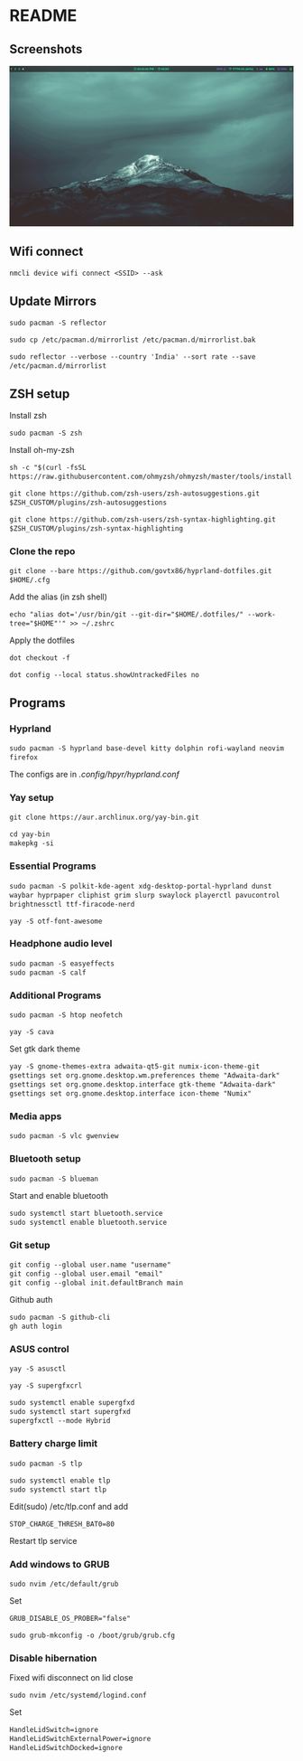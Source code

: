 # README

## Screenshots

![Screenshot 1](Screenshots/sshot1.png)

## Wifi connect

```
nmcli device wifi connect <SSID> --ask
```

## Update Mirrors

```
sudo pacman -S reflector
```
```
sudo cp /etc/pacman.d/mirrorlist /etc/pacman.d/mirrorlist.bak
```
```
sudo reflector --verbose --country 'India' --sort rate --save /etc/pacman.d/mirrorlist
```

## ZSH setup

Install zsh
```
sudo pacman -S zsh
```
Install oh-my-zsh
```
sh -c "$(curl -fsSL https://raw.githubusercontent.com/ohmyzsh/ohmyzsh/master/tools/install.sh)"
```
```
git clone https://github.com/zsh-users/zsh-autosuggestions.git $ZSH_CUSTOM/plugins/zsh-autosuggestions
```
```
git clone https://github.com/zsh-users/zsh-syntax-highlighting.git $ZSH_CUSTOM/plugins/zsh-syntax-highlighting
```


### Clone the repo
```
git clone --bare https://github.com/govtx86/hyprland-dotfiles.git $HOME/.cfg
```
Add the alias (in zsh shell)
```
echo "alias dot='/usr/bin/git --git-dir="$HOME/.dotfiles/" --work-tree="$HOME"'" >> ~/.zshrc
```
Apply the dotfiles
```
dot checkout -f
```
```
dot config --local status.showUntrackedFiles no
```


## Programs

### Hyprland
```
sudo pacman -S hyprland base-devel kitty dolphin rofi-wayland neovim firefox
```

The configs are in *.config/hpyr/hyprland.conf*

### Yay setup

```
git clone https://aur.archlinux.org/yay-bin.git
```
```
cd yay-bin
makepkg -si
```

### Essential Programs

```
sudo pacman -S polkit-kde-agent xdg-desktop-portal-hyprland dunst waybar hyprpaper cliphist grim slurp swaylock playerctl pavucontrol brightnessctl ttf-firacode-nerd
```
```
yay -S otf-font-awesome
```

### Headphone audio level

```
sudo pacman -S easyeffects
sudo pacman -S calf
```

### Additional Programs
```
sudo pacman -S htop neofetch
```
```
yay -S cava
```

Set gtk dark theme
```
yay -S gnome-themes-extra adwaita-qt5-git numix-icon-theme-git
gsettings set org.gnome.desktop.wm.preferences theme "Adwaita-dark"
gsettings set org.gnome.desktop.interface gtk-theme "Adwaita-dark"
gsettings set org.gnome.desktop.interface icon-theme "Numix"
```
### Media apps
```
sudo pacman -S vlc gwenview
```


### Bluetooth setup

```
sudo pacman -S blueman
```

Start and enable bluetooth
```
sudo systemctl start bluetooth.service
sudo systemctl enable bluetooth.service
```

### Git setup
```
git config --global user.name "username"
git config --global user.email "email"
git config --global init.defaultBranch main
```
Github auth
```
sudo pacman -S github-cli
gh auth login
```

### ASUS control

```
yay -S asusctl
```
```
yay -S supergfxcrl
```
```
sudo systemctl enable supergfxd
sudo systemctl start supergfxd
supergfxctl --mode Hybrid
```

### Battery charge limit

```
sudo pacman -S tlp
```
```
sudo systemctl enable tlp
sudo systemctl start tlp
```
Edit(sudo) /etc/tlp.conf and add
```
STOP_CHARGE_THRESH_BAT0=80
```
Restart tlp service

### Add windows to GRUB

```
sudo nvim /etc/default/grub
```
Set
```
GRUB_DISABLE_OS_PROBER="false"
```
```
sudo grub-mkconfig -o /boot/grub/grub.cfg
```

### Disable hibernation

Fixed wifi disconnect on lid close
```
sudo nvim /etc/systemd/logind.conf
```
Set
```
HandleLidSwitch=ignore
HandleLidSwitchExternalPower=ignore
HandleLidSwitchDocked=ignore
```